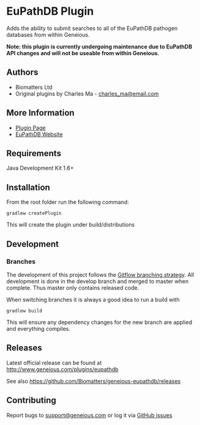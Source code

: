 # EuPathDB Plugin
Adds the ability to submit searches to all of the EuPathDB pathogen databases from within Geneious.

**Note: this plugin is currently undergoing maintenance due to EuPathDB API changes and will not be useable from within Geneious.**

## Authors
* Biomatters Ltd
* Original plugins by Charles Ma - <charles_ma@email.com>

## More Information
* [Plugin Page](http://www.geneious.com/plugins/eupathdb)
* [EuPathDB Website](http://eupathdb.org)

## Requirements
Java Development Kit 1.6+

## Installation
From the root folder run the following command:

    gradlew createPlugin

This will create the plugin under build/distributions

## Development
### Branches
The development of this project follows the [Gitflow branching strategy](https://www.atlassian.com/git/tutorials/comparing-workflows/gitflow-workflow).  All development is done in the develop branch and merged to master when complete.  Thus master only contains released code.

When switching branches it is always a good idea to run a build with

    gradlew build

This will ensure any dependency changes for the new branch are applied and everything compiles.

## Releases
Latest official release can be found at http://www.geneious.com/plugins/eupathdb

See also https://github.com/Biomatters/geneious-eupathdb/releases


## Contributing
Report bugs to support@geneious.com or log it via [GitHub issues](https://github.com/Biomatters/geneious-eupathdb/issues)
